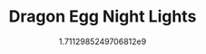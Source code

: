 ---
title: "Dragon Egg Night Lights"
date: 1711298524.9706812
image: "img/dragon-egg-nightlight-1.jpeg"
description: "USB Powered, comes with a remote. Dragon eggs are hand painted."
---